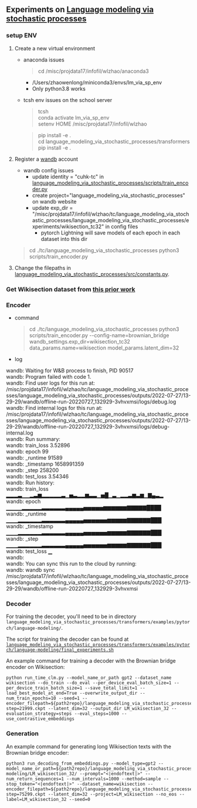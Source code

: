 
## Experiments on [Language modeling via stochastic processes](https://arxiv.org/pdf/2203.11370.pdf) 

### setup ENV

1. Create a new virtual environment  
    + anaconda issues      
        >  cd /misc/projdata17/infofil/wlzhao/anaconda3  
        - /Users/zhaowenlong/miniconda3/envs/lm_via_sp_env  
        - Only python3.8 works  

    + tcsh env issues on the school server      
        > tcsh  
        > conda activate lm_via_sp_env  
        > setenv HOME /misc/projdata17/infofil/wlzhao  

        > pip install -e .  
        > cd language_modeling_via_stochastic_processes/transformers  
        > pip install -e .  

2. Register a [wandb](https://wandb.ai/) account
    + wandb config issues  
        - update identity = "cuhk-tc" in [language_modeling_via_stochastic_processes/scripts/train_encoder.py](language_modeling_via_stochastic_processes/scripts/train_encoder.py)  
        - create project="language_modeling_via_stochastic_processes" on wandb website   
        - update exp_dir = "/misc/projdata17/infofil/wlzhao/tc/language_modeling_via_stochastic_processes/language_modeling_via_stochastic_processes/experiments/wikisection_tc32" in config files 
            + pytorch Lightning will save models of each epoch in each dataset into this dir  

     
    > cd ./tc/language_modeling_via_stochastic_processes
    > python3 scripts/train_encoder.py 

3. Change the filepaths in [language_modeling_via_stochastic_processes/src/constants.py](language_modeling_via_stochastic_processes/src/constants.py).



### Get Wikisection dataset from [this prior work](https://github.com/sebastianarnold/WikiSection) 

### Encoder  
* command  
    > cd ./tc/language_modeling_via_stochastic_processes
    > python3 scripts/train_encoder.py --config-name=brownian_bridge wandb_settings.exp_dir=wikisection_tc32 data_params.name=wikisection model_params.latent_dim=32


* log  
    > 
wandb: Waiting for W&B process to finish, PID 90517  
wandb: Program failed with code 1.  
wandb: Find user logs for this run at: /misc/projdata17/infofil/wlzhao/tc/language_modeling_via_stochastic_processes/language_modeling_via_stochastic_processes/outputs/2022-07-27/13-29-29/wandb/offline-run-20220727_132929-3vhvxmsi/logs/debug.log  
wandb: Find internal logs for this run at: /misc/projdata17/infofil/wlzhao/tc/language_modeling_via_stochastic_processes/language_modeling_via_stochastic_processes/outputs/2022-07-27/13-29-29/wandb/offline-run-20220727_132929-3vhvxmsi/logs/debug-internal.log  
wandb: Run summary:  
wandb:   train_loss 3.52896  
wandb:        epoch 99  
wandb:     _runtime 91589  
wandb:   _timestamp 1658991359  
wandb:        _step 258200  
wandb:    test_loss 3.54346  
wandb: Run history:  
wandb:   train_loss ▂▂▂▃▁▁▂▃▆▂▂▂▂▂▃▁▅▃▂▂▆▃▃▁▅█▁▃▁▂▂▃▆▃▆▁▇▄▃▂  
wandb:        epoch ▁▁▁▁▂▂▂▂▂▃▃▃▃▃▃▄▄▄▄▄▅▅▅▅▅▆▆▆▆▆▆▇▇▇▇▇████  
wandb:     _runtime ▁▁▁▂▂▂▂▂▂▃▃▃▃▃▃▄▄▄▄▄▅▅▅▅▅▅▆▆▆▆▆▇▇▇▇▇▇███  
wandb:   _timestamp ▁▁▁▂▂▂▂▂▂▃▃▃▃▃▃▄▄▄▄▄▅▅▅▅▅▅▆▆▆▆▆▇▇▇▇▇▇███  
wandb:        _step ▁▁▁▂▂▂▂▂▂▃▃▃▃▃▃▄▄▄▄▄▅▅▅▅▅▅▆▆▆▆▆▇▇▇▇▇▇███  
wandb:    test_loss ▁  
wandb:  
wandb: You can sync this run to the cloud by running:  
wandb: wandb sync /misc/projdata17/infofil/wlzhao/tc/language_modeling_via_stochastic_processes/language_modeling_via_stochastic_processes/outputs/2022-07-27/13-29-29/wandb/offline-run-20220727_132929-3vhvxmsi  


### Decoder

For training the decoder, you'll need to be in directory `language_modeling_via_stochastic_processes/transformers/examples/pytorch/language-modeling/`.

The script for training the decoder can be found at [`language_modeling_via_stochastic_processes/transformers/examples/pytorch/language-modeling/final_experiments.sh`](https://github.com/rosewang2008/language_modeling_via_stochastic_processes/blob/main/language_modeling_via_stochastic_processes/transformers/examples/pytorch/language-modeling/final_experiments.sh)

An example command for training a decoder with the Brownian bridge encoder on Wikisection: 

```
python run_time_clm.py --model_name_or_path gpt2 --dataset_name wikisection --do_train --do_eval --per_device_eval_batch_size=1 --per_device_train_batch_size=1 --save_total_limit=1 --load_best_model_at_end=True --overwrite_output_dir --num_train_epochs=10 --seed=1 --encoder_filepath=${path2repo}/language_modeling_via_stochastic_processes/models/wikisection/tc32/epoch=99-step=21999.ckpt --latent_dim=32 --output_dir LM_wikisection_32 --evaluation_strategy=steps --eval_steps=1000 --use_contrastive_embeddings

```

### Generation

An example command for generating long Wikisection texts with the Brownian bridge encoder: 

```
python3 run_decoding_from_embeddings.py --model_type=gpt2 --model_name_or_path=${path2repo}/language_modeling_via_stochastic_processes/transformers/examples/pytorch/language-modeling/LM_wikisection_32/ --prompt="<|endoftext|>" --num_return_sequences=1 --num_intervals=1000 --method=sample --stop_token="<|endoftext|>" --dataset_name=wikisection --encoder_filepath=${path2repo}/language_modeling_via_stochastic_processes/models/wikisection/tc32/epoch=99-step=75299.ckpt --latent_dim=32 --project=LM_wikisection --no_eos --label=LM_wikisection_32 --seed=0
```

